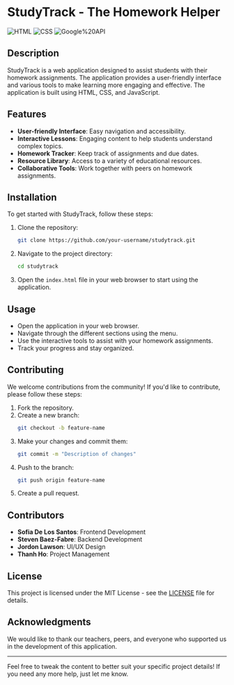 # StudyTrack - The Homework Helper

![HTML](https://img.shields.io/badge/HTML-5-orange)
![CSS](https://img.shields.io/badge/CSS-3-blue)
![Google%20API](https://img.shields.io/badge/Google%20API-Enabled-brightgreen)

## Description
StudyTrack is a web application designed to assist students with their homework assignments. The application provides a user-friendly interface and various tools to make learning more engaging and effective. The application is built using HTML, CSS, and JavaScript.

## Features
- **User-friendly Interface**: Easy navigation and accessibility.
- **Interactive Lessons**: Engaging content to help students understand complex topics.
- **Homework Tracker**: Keep track of assignments and due dates.
- **Resource Library**: Access to a variety of educational resources.
- **Collaborative Tools**: Work together with peers on homework assignments.

## Installation
To get started with StudyTrack, follow these steps:

1. Clone the repository:
    ```sh
    git clone https://github.com/your-username/studytrack.git
    ```

2. Navigate to the project directory:
    ```sh
    cd studytrack
    ```

3. Open the `index.html` file in your web browser to start using the application.

## Usage
- Open the application in your web browser.
- Navigate through the different sections using the menu.
- Use the interactive tools to assist with your homework assignments.
- Track your progress and stay organized.

## Contributing
We welcome contributions from the community! If you'd like to contribute, please follow these steps:

1. Fork the repository.
2. Create a new branch:
    ```sh
    git checkout -b feature-name
    ```
3. Make your changes and commit them:
    ```sh
    git commit -m "Description of changes"
    ```
4. Push to the branch:
    ```sh
    git push origin feature-name
    ```
5. Create a pull request.

## Contributors
- **Sofia De Los Santos**: Frontend Development
- **Steven Baez-Fabre**: Backend Development
- **Jordon Lawson**: UI/UX Design
- **Thanh Ho**: Project Management

## License
This project is licensed under the MIT License - see the [LICENSE](LICENSE) file for details.

## Acknowledgments
We would like to thank our teachers, peers, and everyone who supported us in the development of this application.

---

Feel free to tweak the content to better suit your specific project details! If you need any more help, just let me know.
